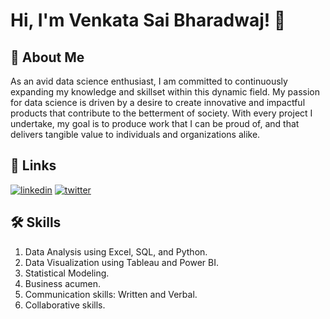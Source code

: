 
# Hi, I'm Venkata Sai Bharadwaj! 👋


## 🚀 About Me
As an avid data science enthusiast, I am committed to continuously expanding my knowledge and skillset within this dynamic field. My passion for data science is driven by a desire to create innovative and impactful products that contribute to the betterment of society. With every project I undertake, my goal is to produce work that I can be proud of, and that delivers tangible value to individuals and organizations alike.


## 🔗 Links
[![linkedin](https://img.shields.io/badge/linkedin-0A66C2?style=for-the-badge&logo=linkedin&logoColor=white)](https://www.linkedin.com/in/bharadwaj-vvs-9ba679132/)
[![twitter](https://img.shields.io/badge/twitter-1DA1F2?style=for-the-badge&logo=twitter&logoColor=white)](https://twitter.com/BharadwajVvs)


## 🛠 Skills
1. Data Analysis using Excel, SQL, and Python.
2. Data Visualization using Tableau and Power BI.
3. Statistical Modeling.
4. Business acumen.
5. Communication skills: Written and Verbal.
6. Collaborative skills.